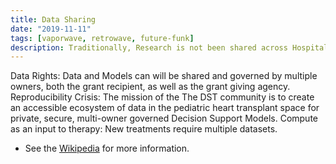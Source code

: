 ```yaml
---
title: Data Sharing
date: "2019-11-11"
tags: [vaporwave, retrowave, future-funk]
description: Traditionally, Research is not been shared across Hospitals. Our goal is to accelerate learning in the Heart Biopsy space as quickly as possible by building a repository of patient data including Biopsy Imaging data, ECHO Data, PHTS Data, and OMICS.
---
```


Data Rights: Data and Models can will be shared and governed by multiple owners, both the grant recipient, as well as the grant giving agency.
Reproducibility Crisis: The mission of the The DST community is to create an accessible ecosystem of data in the pediatric heart transplant space for private, secure, multi-owner governed Decision Support Models.
Compute as an input to therapy: New treatments require multiple datasets.

- See the [Wikipedia](https://en.wikipedia.org/wiki/Vaporwave) for more information.

